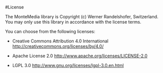 #License

The MonteMedia library is Copyright (c) Werner Randelshofer, Switzerland.
You may only use this library in accordance with the license terms.

You can choose from the following licenses:

* Creative Commons Attribution 4.0 International
  http://creativecommons.org/licenses/by/4.0/

* Apache License 2.0
  http://www.apache.org/licenses/LICENSE-2.0

* LGPL 3.0
  http://www.gnu.org/licenses/lgpl-3.0.en.html

